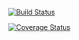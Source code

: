 [![Build Status](https://travis-ci.org/attilac/javascript4-examination.svg?branch=master)](https://travis-ci.org/attilac/javascript4-examination)

[![Coverage Status](https://coveralls.io/repos/github/attilac/javascript4-examination/badge.svg?branch=master)](https://coveralls.io/github/attilac/javascript4-examination?branch=master)